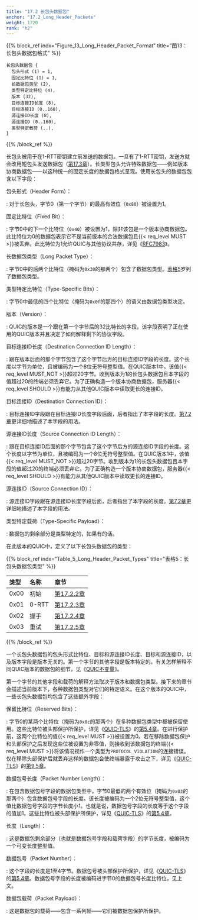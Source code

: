 ```yaml
---
title: "17.2 长包头数据包"
anchor: "17.2_Long_Header_Packets"
weight: 1720
rank: "h2"
---
```


{{% block_ref
indx="Figure_13_Long_Header_Packet_Format"
title="图13：长包头数据包格式" %}}

```
长包头数据包 {
  包头形式 (1) = 1,
  固定比特位 (1) = 1,
  长数据包类型 (2),
  类型特定比特位 (4),
  版本 (32),
  目标连接ID长度 (8),
  目标连接ID (0..160),
  源连接ID长度 (8),
  源连接ID (0..160),
  类型特定载荷 (..),
}
```

{{% /block_ref %}}

长包头被用于在1-RTT密钥建立前发送的数据包。一旦有了1-RTT密钥，发送方就会改用短包头发送数据包（[第17.3章]()）。长类型包头允许特殊数据包——例如版本协商数据包——以这种统一的固定长度的数据包格式呈现。使用长包头的数据包包含以下字段：

包头形式（Header Form）：

:   对于长包头，字节0（第一个字节）的最高有效位（`0x80`）被设置为1。

固定比特位（Fixed Bit）：

:   字节0中的下一个比特位（`0x40`）被设置为1，除非该包是一个版本协商数据包。此比特位为0的数据包表示它不是当前版本的合法数据包且{{< req_level MUST >}}被丢弃。此比特位为1允许QUIC与其他协议共存，详见《[RFC7983]()》。

长数据包类型（Long Packet Type）：

:   字节0中的后两个比特位（掩码为`0x30`的那两个）包含了数据包类型。[表格5](#Table_5_Long_Header_Packet_Types)罗列了数据包类型。

类型特定比特位（Type-Specific Bits）：

:   字节0中最低的四个比特位（掩码为`0x0f`的那四个）的语义由数据包类型决定。

版本（Version）：

:   QUIC的版本是一个跟在第一个字节后的32比特长的字段。该字段表明了正在使用的QUIC版本并且决定了如何解释剩下的协议字段。

目标连接ID长度（Destination Connection ID Length）：

:   跟在版本后面的那个字节包含了这个字节后方的目标连接ID字段的长度。这个长度以字节为单位，且被编码为一个8位无符号整型值。在QUIC版本1中，该值{{< req_level MUST_NOT >}}超过20字节。收到版本为1的长包头数据包且本字段的值超过20的终端必须丢弃它。为了正确构造一个版本协商数据包，服务器{{< req_level SHOULD >}}有能力从其他QUIC版本中读取更长的连接ID。

目标连接ID（Destination Connection ID）：

:   目标连接ID字段跟在目标连接ID长度字段后面，后者指出了本字段的长度。[第7.2章]()更详细地描述了本字段的用法。

源连接ID长度（Source Connection ID Length）：

:   跟在目标连接ID后面的那个字节包含了这个字节后方的源连接ID字段的长度。这个长度以字节为单位，且被编码为一个8位无符号整型值。在QUIC版本1中，该值{{< req_level MUST_NOT >}}超过20字节。收到版本为1的长包头数据包且本字段的值超过20的终端必须丢弃它。为了正确构造一个版本协商数据包，服务器{{< req_level SHOULD >}}有能力从其他QUIC版本中读取更长的连接ID。

源连接ID（Source Connection ID）：

:   源连接ID字段跟在源连接ID长度字段后面，后者指出了本字段的长度。[第7.2章]()更详细地描述了本字段的用法。

类型特定载荷（Type-Specific Payload）：

:   数据包的剩余部分是类型特定的，如果有的话。

在此版本的QUIC中，定义了以下长包头数据包的类型：

{{% block_ref
indx="Table_5_Long_Header_Packet_Types"
title="表格5：长包头数据包类型" %}}

| 类型   | 名称    | 章节           |
|:-----|:------|:-------------|
| 0x00 | 初始    | [第17.2.2章]() |
| 0x01 | 0-RTT | [第17.2.3章]() |
| 0x02 | 握手    | [第17.2.4章]() |
| 0x03 | 重试    | [第17.2.5章]() |

{{% /block_ref %}}

一个长包头数据包的包头形式比特位、目标和源连接ID长度、目标和源连接ID，以及版本字段是版本无关的。第一个字节的其他字段是版本特定的。有关怎样解释不同QUIC版本的数据包的细节，见《[QUIC不变量]()》。

第一个字节的其他字段和载荷的解释方法取决于版本和数据包类型。接下来的章节会描述当前版本下，各种数据包类型对它们的特定语义。在这个版本的QUIC中，一些长包头数据包均包含了这些额外字段：

保留比特位（Reserved Bits）：

:   字节0的某两个比特位（掩码为`0x0c`的那两个）在多种数据包类型中都被保留使用。这些比特位被头部保护所保护，详见《[QUIC-TLS]()》的[第5.4章]()。在进行保护前，这两个比特位的值{{< req_level MUST >}}被设置为0。若在移除数据包保护和头部保护之后发现这些位被设置为非零值，则接收到该数据包的终端{{< req_level MUST >}}将该情况视作一个类型为`PROTOCOL_VIOLATION`的连接错误。仅在移除头部保护后就丢弃这样的数据包会使终端暴露于攻击之下，详见《[QUIC-TLS]()》的[第9.5章]()。

数据包号长度（Packet Number Length）：

:   在包含数据包号字段的数据包类型中，字节0最低的两个有效位（掩码为`0x03`的那两个）包含数据包号字段的长度。该长度被编码为一个2位无符号整型值，这个值比数据包号字段的字节长度小1。也就是说，数据包号字段的长度等于这个字段的值加1。这些比特位被头部保护所保护，详见《[QUIC-TLS]()》的[第5.4章]()。

长度（Length）：

:   这是数据包剩余部分（也就是数据包号字段和载荷字段）的字节长度，被编码为一个可变长度整型值。

数据包号（Packet Number）：

:   这个字段的长度是1至4字节。数据包号被头部保护所保护，详见《[QUIC-TLS]()》的[第5.4章]()。数据包号字段的长度被编码进字节0的数据包号长度比特位，见上文。

数据包载荷（Packet Payload）：

:   这是数据包的载荷——包含一系列帧——它们被数据包保护所保护。
